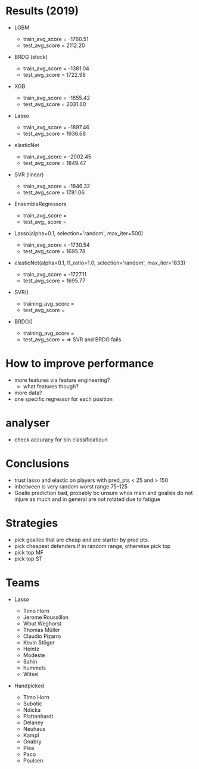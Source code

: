 # Results (2019)
* LGBM
	* train_avg_score = -1760.51
	* test_avg_score = 2112.20
* BRDG (stock)
	* train_avg_score = -1381.04
	* test_avg_score = 1722.98
* XGB
	* train_avg_score = -1655.42
	* test_avg_score = 2031.60
* Lasso
	* train_avg_score = -1897.46
	* test_avg_score = 1936.68
* elasticNet
	* train_avg_score = -2002.45
	* test_avg_score = 1849.47
* SVR (linear)
	* train_avg_score = -1846.32
	* test_avg_score = 1781.06
* EnsembleRegressors
	* train_avg_score = 
	* test_avg_ score =

* Lasso(alpha=0.1, selection='random', max_iter=500)
	* train_avg_score = -1730.54
	* test_avg_score = 1695.78
* elasticNet(alpha=0.1, l1_ratio=1.0, selection='random', max_iter=1833)
	* train_avg_score = -1727.11
	* test_avg_score = 1695.77
* SVR()
	* training_avg_score =
	* test_avg_score =
* BRDG()
	* training_avg_score = 
	* test_avg_score = 
=> SVR and BRDG fails

# How to improve performance
* more features via feature engineering?
	* what features though?
* more data?
* one specific regressor for each position

# analyser
* check accuracy for bin classificatioun

# Conclusions
* trust lasso and elastic on players with pred_pts < 25 and > 150
* inbetween is very random worst range 75-125
* Goalie prediction bad, probably bc unsure whos main and goalies do not injure as much and in general are not rotated due to fatigue

# Strategies
* pick goalies that are cheap and are starter by pred pts.
* pick cheapest defenders if in random range, otherwise pick top
* pick top MF
* pick top ST

# Teams
* Lasso
	* Timo Horn
	* Jerome Roussillon
	* Wout Weghorst
	* Thomas Müller
	* Claudio Pizarro
	* Kevin Stöger
	* Heintz
	* Modeste
	* Sahin
	* hummels
	* Witsel 

* Handpicked
	* Timo Horn
	* Subotic
	* Ndicka
	* Plattenhardt
	* Delaney
	* Neuhaus
	* Kampl
	* Gnabry
	* Plea
	* Paco
	* Poulsen
